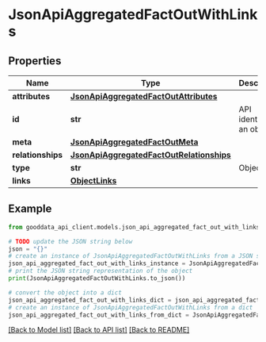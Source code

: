 # JsonApiAggregatedFactOutWithLinks


## Properties

Name | Type | Description | Notes
------------ | ------------- | ------------- | -------------
**attributes** | [**JsonApiAggregatedFactOutAttributes**](JsonApiAggregatedFactOutAttributes.md) |  | 
**id** | **str** | API identifier of an object | 
**meta** | [**JsonApiAggregatedFactOutMeta**](JsonApiAggregatedFactOutMeta.md) |  | [optional] 
**relationships** | [**JsonApiAggregatedFactOutRelationships**](JsonApiAggregatedFactOutRelationships.md) |  | [optional] 
**type** | **str** | Object type | 
**links** | [**ObjectLinks**](ObjectLinks.md) |  | [optional] 

## Example

```python
from gooddata_api_client.models.json_api_aggregated_fact_out_with_links import JsonApiAggregatedFactOutWithLinks

# TODO update the JSON string below
json = "{}"
# create an instance of JsonApiAggregatedFactOutWithLinks from a JSON string
json_api_aggregated_fact_out_with_links_instance = JsonApiAggregatedFactOutWithLinks.from_json(json)
# print the JSON string representation of the object
print(JsonApiAggregatedFactOutWithLinks.to_json())

# convert the object into a dict
json_api_aggregated_fact_out_with_links_dict = json_api_aggregated_fact_out_with_links_instance.to_dict()
# create an instance of JsonApiAggregatedFactOutWithLinks from a dict
json_api_aggregated_fact_out_with_links_from_dict = JsonApiAggregatedFactOutWithLinks.from_dict(json_api_aggregated_fact_out_with_links_dict)
```
[[Back to Model list]](../README.md#documentation-for-models) [[Back to API list]](../README.md#documentation-for-api-endpoints) [[Back to README]](../README.md)


